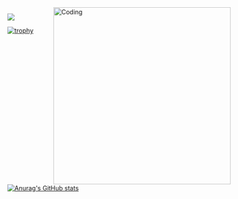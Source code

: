 <img align="right" alt="Coding" width="400" src="https://discord.com/channels/@me/1127332686550270033/1348761102816772237">

![](https://komarev.com/ghpvc/?username=IagoTatto)

[![trophy](https://github-profile-trophy.vercel.app/?username=IagoTatto)](https://github.com/ryo-ma/github-profile-trophy)

[![Anurag's GitHub stats](https://github-readme-stats.vercel.app/api?username=IagoTatto)](https://github.com/anuraghazra/github-readme-stats)

